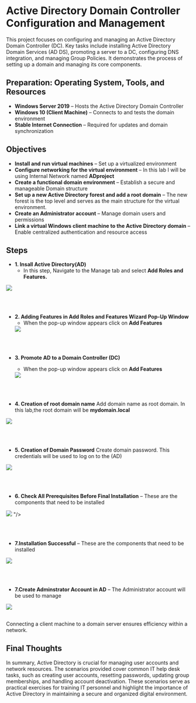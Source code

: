 <!-- <p align="center">
<img src="https://i.imgur.com/pU5A58S.png" alt="Microsoft Active Directory Logo"/>
</p>
-->

# Active Directory Domain Controller Configuration and Management  

This project focuses on configuring and managing an Active Directory Domain Controller (DC). Key tasks include installing Active Directory Domain Services (AD DS), promoting a server to a DC, configuring DNS integration, and managing Group Policies. It demonstrates the process of setting up a domain and managing its core components.  

## Preparation: Operating System, Tools, and Resources  

- **Windows Server 2019** – Hosts the Active Directory Domain Controller  
- **Windows 10 (Client Machine)** – Connects to and tests the domain environment  
- **Stable Internet Connection** – Required for updates and domain synchronization  

## Objectives  

- **Install and run virtual machines** – Set up a virtualized environment
- **Configure networking for the virtual environment** – In this lab I will be using Internal Network named **ADproject**
- **Create a functional domain environment** – Establish a secure and manageable Domain structure  
- **Set up a new Active Directory forest and add a root domain** – The new forest is the top level and serves as the main structure for the virtual environment.  
- **Create an Administrator account** – Manage domain users and permissions  
- **Link a virtual Windows client machine to the Active Directory domain** – Enable centralized authentication and resource access

## Steps

 - **1. Insall Active Directory(AD)**
   - In this step, Navigate to the Manage tab and select **Add Roles and Features.**
 <img src="https://github.com/user-attachments/assets/fb7ba54a-e64d-415e-a3d4-954096831396"/>

<br></br>

 - **2. Adding Features in Add Roles and Features Wizard Pop-Up Window**
   -  When the pop-up window appears click on **Add Features**
   <img src="https://github.com/user-attachments/assets/9343c117-6cf7-459b-9d88-38aa331feebb"/>
<br></br>
- **3. Promote AD to a Domain Controller (DC)**
   -  When the pop-up window appears click on **Add Features**
   <img src="https://github.com/user-attachments/assets/a5d43db8-9bbd-41c9-bf67-5588f0a5ea12"/>
   
   <br></br>
- **4. Creation of root domain name** Add domain name as root domain. In this lab,the root domain will be **mydomain.local**
 <img src="https://github.com/user-attachments/assets/7949531e-4b79-4296-a526-f3152396d361"/>

<br></br>
- **5. Creation of Domain Password** Create domain password. This credentials will be used to log on to the (AD)
 <img src="https://github.com/user-attachments/assets/8c378a43-6dee-42c5-8dc0-c6ef3671dca3"/>
 

<br></br>
- **6. Check All Prerequisites Before Final Installation** – These are the components that need to be installed
 <img src="https://github.com/user-attachments/assets/8653fb7c-7577-4269-b83b-940b375e108d"/>
"/>


<br></br>
- **7.Installation Successful** – These are the components that need to be installed
 <img src="https://github.com/user-attachments/assets/9921eb15-b810-43e4-a6b7-cbb678f9af5c"/>

 <br></br>
- **7.Create Adminstrator Account in AD** – The Administrator account will be used to manage 
 <img src="https://github.com/user-attachments/assets/9921eb15-b810-43e4-a6b7-cbb678f9af5c"/>
 





<h2></h2>
Connecting a client machine to a domain server ensures efficiency within a network. 










<h2> Final Thoughts </h2>

<p>
In summary, Active Directory is crucial for managing user accounts and network resources. The scenarios provided cover common IT help desk tasks, such as creating user accounts, resetting passwords, updating group memberships, and handling account deactivation. These scenarios serve as practical exercises for training IT personnel and highlight the importance of Active Directory in maintaining a secure and organized digital environment. </p>
